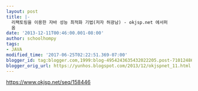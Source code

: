 ```yaml
---
layout: post
title: |-
  리팩토링을 이용한 자바 성능 최적화 기법(저자 허광남) - okjsp.net 에서퍼
  옴
date: '2013-12-11T00:46:00.001-08:00'
author: schoolhompy
tags:
- JAVA
modified_time: '2017-06-25T02:22:51.369-07:00'
blogger_id: tag:blogger.com,1999:blog-4954243635432022205.post-7101248667122316736
blogger_orig_url: https://yunhos.blogspot.com/2013/12/okjspnet_11.html
---
```


<p><a href="https://www.okjsp.net/seq/158446">https://www.okjsp.net/seq/158446</a></p>